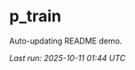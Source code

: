# p_train

Auto-updating README demo.

<!--START_SECTION:status-->
_Last run: 2025-10-11 01:44 UTC_
<!--END_SECTION:status-->




































































































































































































































































































































































































































































































































































































































































































































































































































































































































































































































































































































